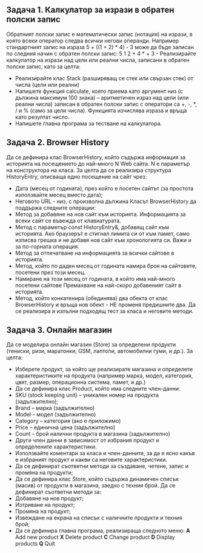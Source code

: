 ## Задача 1. Калкулатор за изрази в обратен полски запис

Обратният полски запис е математически запис (нотация) на изрази, в която всеки оператор следва всички негови операнди. 
Например стандартният запис на израза
5 + ((1 + 2) * 4) - 3
може да бъде записан по следния начин с обратен полски запис:
5 1 2 + 4 * + 3 -
Реализирайте калкулатор на изрази над цели или реални числа, записани в обратен полски запис, като за целта:
*	Реализирайте клас Stack (разширяващ се стек или свързан стек) от числа (цели или реални)
*	Напишете функция calculate, която приема като аргумент низ (с дължина максимум 100 знака) – аритметичен израз над цели (или реални числа) записан в обратен полски запис с оператори са +, -, *, / и % (само за цели числа). Функцията изчислява израза и връща като резултат число.
*	Напишете главна програма за тестване на калкулатора.

## Задача 2. Browser History				

Да се дефинира клас BrowserHistory, който съдържа информация за историята на посещението до най-много N Web сайта. N е параметър на конструктора на класа.
За целта да се реализира структура HistoryEntry, описваща едно посещение на сайт чрез:
* Дата (месец от годината), през който е посетен сайтът (за простота използвайте месец вместо дата); 
* Неговото URL - низ, с произволна дължина 
Класът BrowserHistory да поддържа следните операции: 
* Метод за добавяне на нов сайт към историята. Информацията за всеки сайт се въвежда от клавиатурата. 
* Метод с параметър const HistoryEntry&, добавящ сайт към историята. Ако браузерът е стигнал лимита си от към памет, само изписва грешка и не добавя нов сайт към хронологията си. Важи и за по-горната операция.
* Метод за отпечатване на информацията за всички сайтове в историята.
* Метод, който по даден месец от годината намира броя на сайтовете, посетени през този месец.
* Намиране на този месец от годината, в който има най-много посетени сайтове Премахване на най-скоро добавеният сайт в историята.
* Метод, който конкатенира (обединява) два обекта от клас BrowserHistory и връща нов обект - НЕ променя предишните два.
Да се реализира и изпълни подходящ тест за класа и неговите методи.

## Задача 3. Онлайн магазин
Да се моделира онлайн магазин (Store) за определени продукти (тениски, ризи, маратонки, GSM, лаптопи, автомобилни гуми, и др.). За целта:
*	Изберете продукт, за който ще реализирате магазина и определете характеристиките на продукта (например марка, модел, категория, цвят, размер, операционна система, памет, и др.)
*	Да се дефинира клас Product, който има следните член-данни:
*	SKU (stock keeping unit) – уникален номер на продукта (задължително);
*	Brand – марка (задължително)
*	Model – модел (задължително)
*	Category – категория (ако е приложимо)
*	Price – единична цена (задължително)
*	Count – брой налични продукта в магазина (задължително)
*	Други член данни в зависимост от избрания продукт и определените характеристики.
*	Използвайте коментари за класа и член-данните, за да е ясно какъв е избраният продукт и какви са неговите характеристики.
*	Да се дефинират съответни методи за създаване, четене, запис и промяна на продукти;
*	Да се дефинира клас Store, който съдържа динамичен списък (масив) от продукти в магазина, заедно с техния брой. Да се дефинират съответни методи за:
*	Добавяне на нов продукт;
*	Изтриване на продукт;
*	Промяна на продукт;
*	Извеждане на екрана на списък с наличните продукти и техния брой;
*	Да се дефинира главна програма, реализираща следното меню:
**A**	Add new product
**X**	Delete product
**C**	Change product
**D**	Display products
**Q**	Quit
